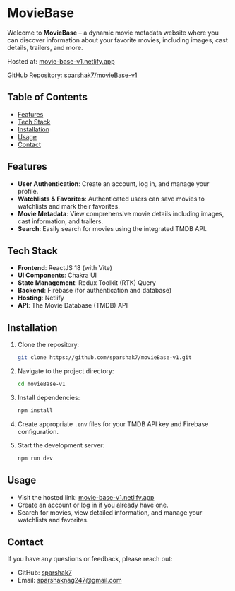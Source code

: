 # MovieBase

Welcome to **MovieBase** – a dynamic movie metadata website where you can discover information about your favorite movies, including images, cast details, trailers, and more. 


Hosted at: [movie-base-v1.netlify.app](https://movie-base-v1.netlify.app/)

GitHub Repository: [sparshak7/movieBase-v1](https://github.com/sparshak7/movieBase-v1)

## Table of Contents

- [Features](#features)
- [Tech Stack](#tech-stack)
- [Installation](#installation)
- [Usage](#usage)
- [Contact](#contact)

## Features

- **User Authentication**: Create an account, log in, and manage your profile.
- **Watchlists & Favorites**: Authenticated users can save movies to watchlists and mark their favorites.
- **Movie Metadata**: View comprehensive movie details including images, cast information, and trailers.
- **Search**: Easily search for movies using the integrated TMDB API.
  
## Tech Stack

- **Frontend**: ReactJS 18 (with Vite)
- **UI Components**: Chakra UI
- **State Management**: Redux Toolkit (RTK) Query
- **Backend**: Firebase (for authentication and database)
- **Hosting**: Netlify
- **API**: The Movie Database (TMDB) API

## Installation

1. Clone the repository:
    ```sh
    git clone https://github.com/sparshak7/movieBase-v1.git
    ```
2. Navigate to the project directory:
    ```sh
    cd movieBase-v1
    ```
3. Install dependencies:
    ```sh
    npm install
    ```
4. Create appropriate `.env` files for your TMDB API key and Firebase configuration.

5. Start the development server:
    ```sh
    npm run dev
    ```

## Usage

- Visit the hosted link: [movie-base-v1.netlify.app](https://movie-base-v1.netlify.app/)
- Create an account or log in if you already have one.
- Search for movies, view detailed information, and manage your watchlists and favorites.

## Contact

If you have any questions or feedback, please reach out:

- GitHub: [sparshak7](https://github.com/sparshak7)
- Email: sparshaknag247@gmail.com
